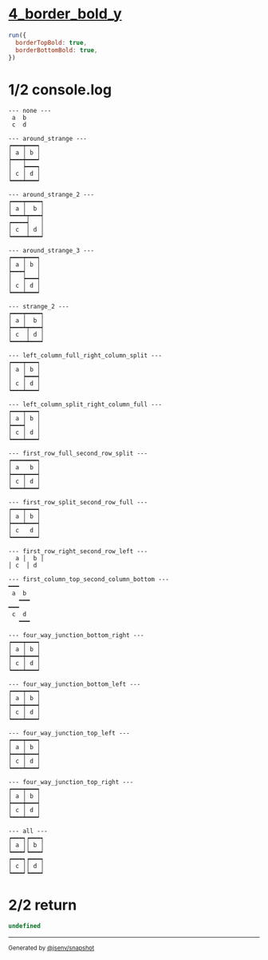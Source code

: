 # [4_border_bold_y](../../table_4_cells.test.mjs#L250)

```js
run({
  borderTopBold: true,
  borderBottomBold: true,
})
```

# 1/2 console.log

```console
--- none ---
 a  b 
 c  d 

--- around_strange ---
┍━━━┯━━━┑
│ a │ b │
┝━━━┿━━━┙
│   ┝━━━┑
│ c │ d │
┕━━━┷━━━┙

--- around_strange_2 ---
┍━━━┯━━━━┑
│ a │  b │
┕━━━┷┯━━━┥
┍━━━━┥   │
│ c  │ d │
┕━━━━┷━━━┙

--- around_strange_3 ---
┍━━━┯━━━┑
│ a │ b │
┝━━━┥   │
│   ┝━━━┥
│ c │ d │
┕━━━┷━━━┙

--- strange_2 ---
┍━━━┯━━━━┑
│ a │  b │
┝━━━┷┯━━━┥
│ c  │ d │
┕━━━━┷━━━┙

--- left_column_full_right_column_split ---
┍━━━┯━━━┑
│ a │ b │
│   ┝━━━┥
│ c │ d │
┕━━━┷━━━┙

--- left_column_split_right_column_full ---
┍━━━┯━━━┑
│ a │ b │
┝━━━┥   │
│ c │ d │
┕━━━┷━━━┙

--- first_row_full_second_row_split ---
┍━━━━━━━┑
│ a   b │
┝━━━┯━━━┥
│ c │ d │
┕━━━┷━━━┙

--- first_row_split_second_row_full ---
┍━━━┯━━━┑
│ a │ b │
┝━━━┷━━━┥
│ c   d │
┕━━━━━━━┙

--- first_row_right_second_row_left ---
  a │  b │
│ c  │ d  

--- first_column_top_second_column_bottom ---
━━━   
 a  b 
   ━━━
━━━   
 c  d 
   ━━━

--- four_way_junction_bottom_right ---
┍━━━┯━━━┑
│ a │ b │
┝━━━┿━━━┥
│ c │ d │
┕━━━┷━━━┙

--- four_way_junction_bottom_left ---
┍━━━┯━━━┑
│ a │ b │
┝━━━┿━━━┥
│ c │ d │
┕━━━┷━━━┙

--- four_way_junction_top_left ---
┍━━━┯━━━┑
│ a │ b │
┝━━━┿━━━┥
│ c │ d │
┕━━━┷━━━┙

--- four_way_junction_top_right ---
┍━━━┯━━━┑
│ a │ b │
┝━━━┿━━━┥
│ c │ d │
┕━━━┷━━━┙

--- all ---
┍━━━┑┍━━━┑
│ a ││ b │
┕━━━┙┕━━━┙
┍━━━┑┍━━━┑
│ c ││ d │
┕━━━┙┕━━━┙

```

# 2/2 return

```js
undefined
```

---

<sub>
  Generated by <a href="https://github.com/jsenv/core/tree/main/packages/independent/snapshot">@jsenv/snapshot</a>
</sub>
